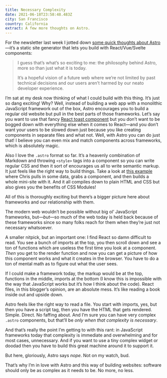 ```yaml
---
title: Necessary Complexity
date: 2021-06-18T23:58:48.483Z
city: San Francisco
country: California
extract: A few more thoughts on Astro.
---
```

For the newsletter last week I jotted down [some quick thoughts about Astro](https://css-tricks.com/newsletter/255-thoughts-on-astro/)—it’s a static site generator that lets you build with React/Vue/Svelte components:

> I guess that’s what’s so exciting to me: the philosophy behind Astro, more so than just what it is today.
> 
> It’s a hopeful vision of a future web where we’re not limited by past technical decisions and our users aren’t harmed by our neato developer experience.

I’m sat at my desk now thinking of what I could build with this thing. It’s just so dang exciting! Why? Well, instead of building a web app with a monolithic JavaScript framework out of the box, Astro encourages you to build a regular old website but pull in the best parts of those frameworks. Let’s say you want to use that fancy [React toast component](https://react-hot-toast.com/) but you don’t want to be bogged down with everything else when it comes to React—and you don’t want your users to be slowed down just because you like creating components in separate files and what not. Well, with Astro you can do just that! I believe you can even mix and match components across frameworks, which is absolutely magic.

Also I love the `.astro` format so far. It’s a heavenly combination of Markdown and throwing `<style>` tags into a component so you can write regular CSS and then it sort of encourages us all to write semantic markup. It just feels like the right way to build things. Take a look at [this example](https://github.com/chriscoyier/astro-css-trickzz/blob/master/src/pages/index.astro#L4) where Chris pulls in some data, grabs a component, and then builds a whole mini-site with it. And it all compiles down to plain HTML and CSS but also gives you the benefits of CSS Modules!

All of this is thoroughly exciting but there’s a bigger picture here about frameworks and our relationship with them.

The modern web wouldn’t be possible without big ol’ JavaScript frameworks, but—_but_—so much of the web today is held back because of these frameworks since so many folks reach for them when they’re just not necessary whatsoever.

A smaller nitpick, but an important one: I find React so damn difficult to read. You see a bunch of imports at the top, you then scroll down and see a ton of functions which are useless the first time you look at a component. _Then_ you get to the render function and now you can get a picture of how this component works and what it creates in the browser. You have to do a ton of mental math as to figure out what the user sees.

If I could make a framework today, the markup would be at the top, functions in the middle, imports at the bottom (I know this is impossible with the way that JavaScript works but it’s how I think about the code). React files, in this blogger’s opinion, are an absolute mess. It’s like reading a book inside out and upside down.

Astro feels like the right way to read a file. You start with imports, yes, but then you have a script tag, then you have the HTML that gets rendered. Simple. Direct. No faffing about. And I’m sure you can have very complex `.astro` components, but that’ll be _only when that complexity is necessary_.

And that’s really the point I’m getting to with this rant: in JavaScript frameworks today that complexity is immediate and overwhelming and for most cases, unnecessary. And if you want to use a tiny complex widget or doodad then you have to build this great machine around it to support it. 

But here, gloriously, Astro says _nope_. Not on my watch, bud.

That’s why I’m in love with Astro and this way of building websites: software should only be as complex as it needs to be. No more, no less.
